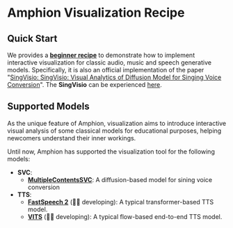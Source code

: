 # Amphion Visualization Recipe

## Quick Start

We provides a **[beginner recipe](SingVisio/)** to demonstrate how to implement interactive visualization for classic audio, music and speech generative models. Specifically, it is also an official implementation of the paper "[SingVisio: SingVisio: Visual Analytics of Diffusion Model for Singing Voice Conversion](https://arxiv.org/pdf/2402.12660.pdf)". The **SingVisio** can be experienced [here](https://openxlab.org.cn/apps/detail/Amphion/SingVisio).

## Supported Models

As the unique feature of Amphion, visualization aims to introduce interactive visual analysis of some classical models for educational purposes, helping newcomers understand their inner workings. 

Until now, Amphion has supported the visualization tool for the following models:

- **SVC**:
    - **[MultipleContentsSVC](../svc/MultipleContentsSVC)**: A diffusion-based model for sining voice conversion
- **TTS**:
    - **[FastSpeech 2](../tts/FastSpeech2/)** (👨‍💻 developing): A typical transformer-based TTS model.
    - **[VITS](../tts/VITS/)** (👨‍💻 developing): A typical flow-based end-to-end TTS model.


